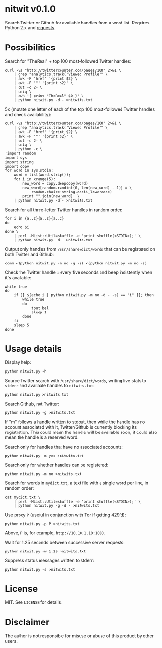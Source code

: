 # nitwit v0.1.0
Search Twitter or Github for available handles from a word list. Requires Python 2.x and <a href="http://docs.python-requests.org/en/latest/">requests<a>.
# Possibilities
Search for "TheReal" + top 100 most-followed Twitter handles:
```
curl -vs "http://twittercounter.com/pages/100" 2>&1 \
    | grep "analytics.track('Viewed Profile'" \
    | awk -F 'href' '{print $2}'\
    | awk -F '"' '{print $2}' \
    | cut -c 2- \
    | uniq \
    | awk '{ print "TheReal" $0 }' \
    | python nitwit.py -d - >nitwits.txt
```
5x (mutate one letter of each of the top 100 most-followed Twitter handles and check availability):
```
curl -vs "http://twittercounter.com/pages/100" 2>&1 \
    | grep "analytics.track('Viewed Profile'" \
    | awk -F 'href' '{print $2}'\
    | awk -F '"' '{print $2}' \
    | cut -c 2- \
    | uniq \
    | python -c \
'import random
import sys
import string
import copy
for word in sys.stdin:
    word = list(word.strip());
    for i in xrange(5):
        new_word = copy.deepcopy(word)
        new_word[random.randint(0, len(new_word) - 1)] = \
            random.choice(string.ascii_lowercase)
        print "".join(new_word)' \
    | python nitwit.py -d - >nitwits.txt
```
Search for all three-letter Twitter handles in random order:
```
for i in {a..z}{a..z}{a..z} 
do
    echo $i
done \
    | perl -MList::Util=shuffle -e 'print shuffle(<STDIN>);' \
    | python nitwit.py -d - >nitwits.txt
```
Output only handles from `/usr/share/dict/words` that can be registered on both Twitter and Github:
```
comm <(python nitwit.py -m no -g -s) <(python nitwit.py -m no -s)
```
Check the Twitter handle `i` every five seconds and beep insistently when it's available:
```
while true
do
    if [[ $(echo i | python nitwit.py -m no -d - -s) == "i" ]]; then
        while true
        do
            tput bel
            sleep 1
        done
    fi
    sleep 5
done
```
# Usage details
Display help:
```
python nitwit.py -h
```
Source Twitter search with `/usr/share/dict/words`, writing live stats to `stderr` and available handles to `nitwits.txt`:
```
python nitwit.py >nitwits.txt
```
Search Github, not Twitter:
```
python nitwit.py -g >nitwits.txt
```
If "<tab>m" follows a handle written to stdout, then while the handle has no account associated with it, Twitter/Github is currently blocking its registration. This could mean the handle will be available soon; it could also mean the handle is a reserved word.

Search only for handles that have no associated accounts:
```
python nitwit.py -m yes >nitwits.txt
```
Search only for whether handles can be registered:
```
python nitwit.py -m no >nitwits.txt
```
Search for words in `mydict.txt`, a text file with a single word per line, in random order:
```
cat mydict.txt \
    | perl -MList::Util=shuffle -e 'print shuffle(<STDIN>);' \
    | python nitwit.py -g -d - >nitwits.txt
```
Use proxy `P` (useful in conjunction with Tor if getting <a href="http://en.wikipedia.org/wiki/List_of_HTTP_status_codes#4xx_Client_Error">429</a>'d):
```
python nitwit.py -p P >nitwits.txt
```
Above, `P` is, for example, `http://10.10.1.10:1080`.

Wait for 1.25 seconds between successive server requests:
```
python nitwit.py -w 1.25 >nitwits.txt
```
Suppress status messages written to stderr:
```
python nitwit.py -s >nitwits.txt
```
# License
MIT. See `LICENSE` for details.

# Disclaimer
The author is not responsible for misuse or abuse of this product by other users.

